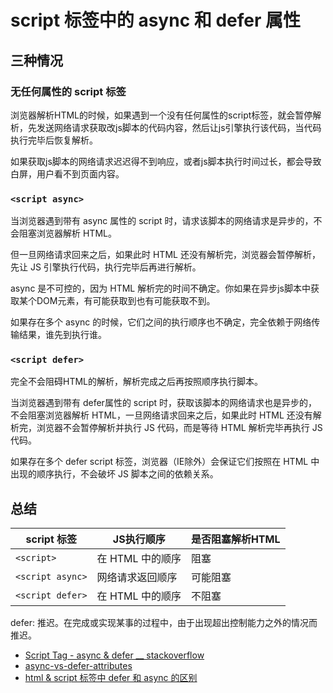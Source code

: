# script 标签中的 async 和 defer 属性

## 三种情况

### 无任何属性的 script 标签

浏览器解析HTML的时候，如果遇到一个没有任何属性的script标签，就会暂停解析，先发送网络请求获取改js脚本的代码内容，然后让js引擎执行该代码，当代码执行完毕后恢复解析。

如果获取js脚本的网络请求迟迟得不到响应，或者js脚本执行时间过长，都会导致白屏，用户看不到页面内容。

### `<script async>`

当浏览器遇到带有 async 属性的 script 时，请求该脚本的网络请求是异步的，不会阻塞浏览器解析 HTML。

但一旦网络请求回来之后，如果此时 HTML 还没有解析完，浏览器会暂停解析，先让 JS 引擎执行代码，执行完毕后再进行解析。

async 是不可控的，因为 HTML 解析完的时间不确定。你如果在异步js脚本中获取某个DOM元素，有可能获取到也有可能获取不到。

如果存在多个 async 的时候，它们之间的执行顺序也不确定，完全依赖于网络传输结果，谁先到执行谁。

### `<script defer>`

完全不会阻碍HTML的解析，解析完成之后再按照顺序执行脚本。

当浏览器遇到带有 defer属性的 script 时，获取该脚本的网络请求也是异步的，不会阻塞浏览器解析 HTML，一旦网络请求回来之后，如果此时 HTML 还没有解析完，浏览器不会暂停解析并执行 JS 代码，而是等待 HTML 解析完毕再执行 JS 代码。

如果存在多个 defer script 标签，浏览器（IE除外）会保证它们按照在 HTML 中出现的顺序执行，不会破坏 JS 脚本之间的依赖关系。

## 总结

| script 标签 | JS执行顺序 | 是否阻塞解析HTML |
| --- | --- | --- |
| `<script>` | 在 HTML 中的顺序 | 阻塞 |
| `<script async>` | 网络请求返回顺序 | 可能阻塞 |
| `<script defer>` | 在 HTML 中的顺序 | 不阻塞 |

defer: 推迟。在完成或实现某事的过程中，由于出现超出控制能力之外的情况而推迟。

- [Script Tag - async & defer __ stackoverflow](https://stackoverflow.com/questions/10808109/script-tag-async-defer)
- [async-vs-defer-attributes](https://www.growingwiththeweb.com/2014/02/async-vs-defer-attributes.html)
- [html & script 标签中 defer 和 async 的区别](https://zhuanlan.zhihu.com/p/598243249)

